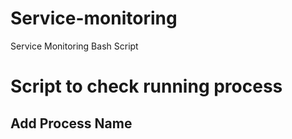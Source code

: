 Service-monitoring
==================

Service Monitoring Bash Script 


# Script to check running process
## Add Process Name
